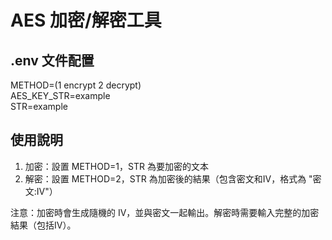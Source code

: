 # AES 加密/解密工具

## .env 文件配置
METHOD=(1 encrypt 2 decrypt)<br>
AES_KEY_STR=example<br>
STR=example<br>

## 使用說明
1. 加密：設置 METHOD=1，STR 為要加密的文本
2. 解密：設置 METHOD=2，STR 為加密後的結果（包含密文和IV，格式為 "密文:IV"）

注意：加密時會生成隨機的 IV，並與密文一起輸出。解密時需要輸入完整的加密結果（包括IV）。